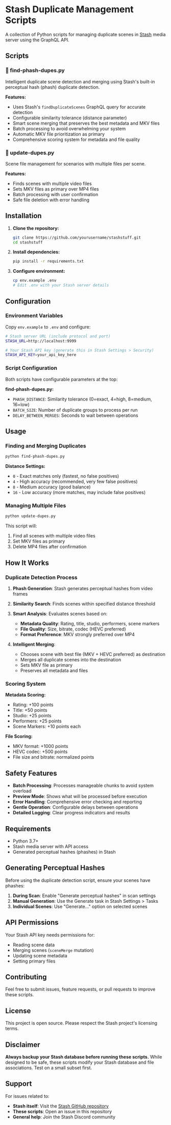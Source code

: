 # Stash Duplicate Management Scripts

A collection of Python scripts for managing duplicate scenes in [Stash](https://github.com/stashapp/stash) media server using the GraphQL API.

## Scripts

### 🔄 find-phash-dupes.py
Intelligent duplicate scene detection and merging using Stash's built-in perceptual hash (phash) duplicate detection.

**Features:**
- Uses Stash's `findDuplicateScenes` GraphQL query for accurate detection
- Configurable similarity tolerance (distance parameter)
- Smart scene merging that preserves the best metadata and MKV files
- Batch processing to avoid overwhelming your system
- Automatic MKV file prioritization as primary
- Comprehensive scoring system for metadata and file quality

### 📁 update-dupes.py
Scene file management for scenarios with multiple files per scene.

**Features:**
- Finds scenes with multiple video files
- Sets MKV files as primary over MP4 files
- Batch processing with user confirmation
- Safe file deletion with error handling

## Installation

1. **Clone the repository:**
   ```bash
   git clone https://github.com/yourusername/stashstuff.git
   cd stashstuff
   ```

2. **Install dependencies:**
   ```bash
   pip install -r requirements.txt
   ```

3. **Configure environment:**
   ```bash
   cp env.example .env
   # Edit .env with your Stash server details
   ```

## Configuration

### Environment Variables

Copy `env.example` to `.env` and configure:

```bash
# Stash server URL (include protocol and port)
STASH_URL=http://localhost:9999

# Your Stash API key (generate this in Stash Settings > Security)
STASH_API_KEY=your_api_key_here
```

### Script Configuration

Both scripts have configurable parameters at the top:

**find-phash-dupes.py:**
- `PHASH_DISTANCE`: Similarity tolerance (0=exact, 4=high, 8=medium, 16=low)
- `BATCH_SIZE`: Number of duplicate groups to process per run
- `DELAY_BETWEEN_MERGES`: Seconds to wait between operations

## Usage

### Finding and Merging Duplicates

```bash
python find-phash-dupes.py
```

**Distance Settings:**
- `0` - Exact matches only (fastest, no false positives)
- `4` - High accuracy (recommended, very few false positives)
- `8` - Medium accuracy (good balance)
- `16` - Low accuracy (more matches, may include false positives)

### Managing Multiple Files

```bash
python update-dupes.py
```

This script will:
1. Find all scenes with multiple video files
2. Set MKV files as primary
3. Delete MP4 files after confirmation

## How It Works

### Duplicate Detection Process

1. **Phash Generation**: Stash generates perceptual hashes from video frames
2. **Similarity Search**: Finds scenes within specified distance threshold
3. **Smart Analysis**: Evaluates scenes based on:
   - **Metadata Quality**: Rating, title, studio, performers, scene markers
   - **File Quality**: Size, bitrate, codec (HEVC preferred)
   - **Format Preference**: MKV strongly preferred over MP4

4. **Intelligent Merging**: 
   - Chooses scene with best file (MKV + HEVC preferred) as destination
   - Merges all duplicate scenes into the destination
   - Sets MKV file as primary
   - Preserves all metadata and files

### Scoring System

**Metadata Scoring:**
- Rating: +100 points
- Title: +50 points  
- Studio: +25 points
- Performers: +25 points
- Scene Markers: +10 points each

**File Scoring:**
- MKV format: +1000 points
- HEVC codec: +500 points
- File size and bitrate: normalized points

## Safety Features

- **Batch Processing**: Processes manageable chunks to avoid system overload
- **Preview Mode**: Shows what will be processed before execution
- **Error Handling**: Comprehensive error checking and reporting
- **Gentle Operation**: Configurable delays between operations
- **Detailed Logging**: Clear progress indicators and results

## Requirements

- Python 3.7+
- Stash media server with API access
- Generated perceptual hashes (phashes) in Stash

## Generating Perceptual Hashes

Before using the duplicate detection script, ensure your scenes have phashes:

1. **During Scan**: Enable "Generate perceptual hashes" in scan settings
2. **Manual Generation**: Use the Generate task in Stash Settings > Tasks
3. **Individual Scenes**: Use "Generate..." option on selected scenes

## API Permissions

Your Stash API key needs permissions for:
- Reading scene data
- Merging scenes (`sceneMerge` mutation)
- Updating scene metadata
- Setting primary files

## Contributing

Feel free to submit issues, feature requests, or pull requests to improve these scripts.

## License

This project is open source. Please respect the Stash project's licensing terms.

## Disclaimer

**Always backup your Stash database before running these scripts.** While designed to be safe, these scripts modify your Stash database and file associations. Test on a small subset first.

## Support

For issues related to:
- **Stash itself**: Visit the [Stash GitHub repository](https://github.com/stashapp/stash)
- **These scripts**: Open an issue in this repository
- **General help**: Join the Stash Discord community 